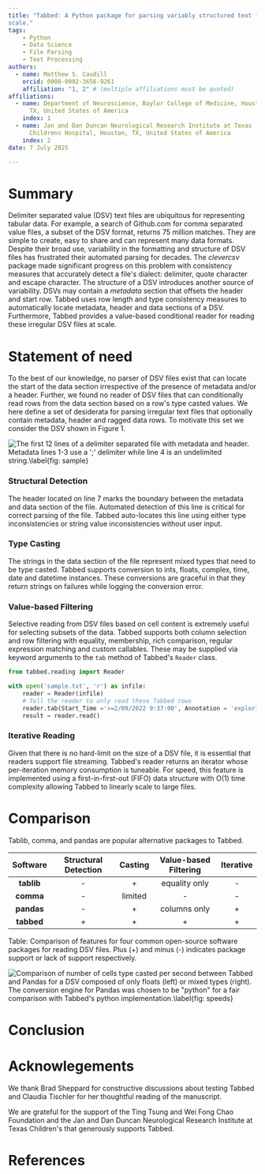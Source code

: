```yaml
---
title: "Tabbed: A Python package for parsing variably structured text files at
scale."
tags:
    - Python
    - Data Science
    - File Parsing
    - Text Processing
authors:
  - name: Matthew S. Caudill 
    orcid: 0000-0002-3656-9261 
    affiliation: "1, 2" # (multiple affiliations must be quoted) 
affiliations:
  - name: Department of Neuroscience, Baylor College of Medicine, Houston,
      TX, United States of America
    index: 1
  - name: Jan and Dan Duncan Neurological Research Institute at Texas
      Childrens Hospital, Houston, TX, United States of America 
    index: 2 
date: 7 July 2025

---
```


# Summary
Delimiter separated value (DSV) text files are ubiquitous for representing
tabular data. For example, a search of Github.com for comma separated value
files, a subset of the DSV format, returns 75 million matches. They are simple
to create, easy to share and can represent many data formats. Despite their
broad use, variability in the formatting and structure of DSV files has
frustrated their automated parsing for decades. The *clevercsv* package
made significant progress on this problem with consistency
measures that accurately detect a file's dialect: delimiter, quote character and
escape character. The structure of a DSV introduces another source of
variability. DSVs may contain a *metadata* section that offsets the header and
start row. Tabbed uses row length and type consistency measures to automatically
locate metadata, header and data sections of a DSV. Furthermore, Tabbed provides
a value-based conditional reader for reading these irregular DSV files at
scale.

# Statement of need
To the best of our knowledge, no parser of DSV files exist that can locate the
start of the data section irrespective of the presence of metadata and/or
a header. Further, we found no reader of DSV files that can conditionally read
rows from the data section based on a row's type casted values. We here define
a set of desiderata for parsing irregular text files that optionally contain
metadata, header and ragged data rows. To motivate this set we consider
the DSV shown in Figure 1.

![The first 12 lines of a delimiter separated file with metadata and header.
Metadata lines 1-3 use a ';' delimiter while line 4 is an undelimited
string.\label{fig: sample}](sample_dsv.png)

### Structural Detection
The header located on line 7 marks the boundary between the metadata
and data section of the file. Automated detection of this line is critical for
correct parsing of the file. Tabbed auto-locates this line using either type
inconsistencies or string value inconsistencies without user input.

### Type Casting
The strings in the data section of the file represent mixed types that need to
be type casted. Tabbed supports conversion to ints, floats, complex,
time, date and datetime instances. These conversions are graceful in that they
return strings on failures while logging the conversion error.

### Value-based Filtering
Selective reading from DSV files based on cell content is extremely useful for
selecting subsets of the data. Tabbed supports both column selection and row
filtering with equality, membership, rich comparison, regular expression
matching and custom callables. These may be supplied via keyword arguments to
the `tab` method of Tabbed's `Reader` class.

```python
from tabbed.reading import Reader

with open('sample.txt', 'r') as infile:
    reader = Reader(infile)
    # Tell the reader to only read these Tabbed rows
    reader.tab(Start_Time ='>=2/09/2022 9:37:00', Annotation = 'exploring')
    result = reader.read()
```

### Iterative Reading
Given that there is no hard-limit on the size of a DSV file, it is
essential that readers support file streaming. Tabbed's reader returns an
iterator whose per-iteration memory consumption is tuneable. For speed, this
feature is implemented using a first-in-first-out (FIFO) data structure with
O(1) time complexity allowing Tabbed to linearly scale to large files. 

# Comparison

Tablib, comma, and pandas are popular alternative packages to Tabbed.

| **Software** | **Structural Detection** | **Casting** | **Value-based Filtering** | **Iterative** |
|:------------:|:------------------------:|:-----------:|:-------------------------:|:-------------:|
|  **tablib**  |           -          |    +    |       equality only       |     -     |
|   **comma**  |           -          |   limited   |           -           |     -     |
|  **pandas**  |           -          |    +    |        columns only       |     +     |
|  **tabbed**  |           +          |    +    |           +           |     +     |

Table: Comparison of features for four common open-source software packages for
reading DSV files. Plus (+) and minus (-) indicates package support or lack of support respectively.


![Comparison of number of cells type casted per second between Tabbed and Pandas
for a DSV composed of only floats (left) or mixed types (right). The conversion
engine for Pandas was chosen to be "python" for a fair comparison with Tabbed's
python implementation.\label{fig: speeds}](read_speeds.png)

# Conclusion

# Acknowlegements
We thank Brad Sheppard for constructive discussions about testing Tabbed and
Claudia Tischler for her thoughtful reading of the manuscript.

We are grateful for the support of the Ting Tsung and Wei Fong Chao Foundation
and the Jan and Dan Duncan Neurological Research Institute at Texas Children's
that generously supports Tabbed.

# References
